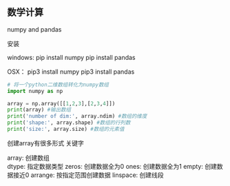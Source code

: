 ## 数学计算

numpy and pandas

安装

windows:
pip install numpy
pip install pandas

OSX：
pip3 install numpy
pip3 install pandas

```python
# 将一个python二维数组转化为numpy数组
import numpy as np

array = np.array([[1,2,3],[2,3,4]])
print(array) #输出数组
print('number of dim:', array.ndim) #数组的维度
print('shape:', array.shape) #数组的行列数
print('size:', array.size) #数组的元素值
```

创建array有很多形式
关键字

array: 创建数组 <br>
dtype: 指定数据类型
zeros: 创建数据全为0
ones: 创建数据全为1
empty: 创建数据接近0
arrange: 按指定范围创建数据
linspace: 创建线段